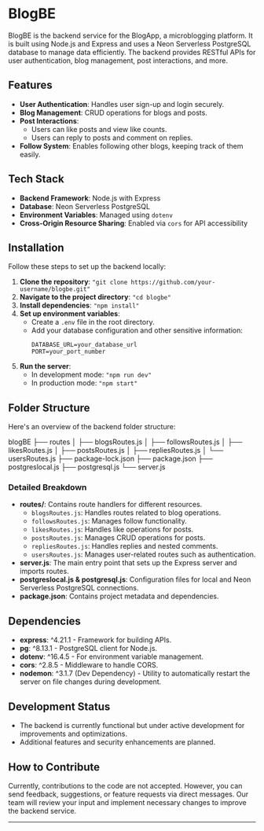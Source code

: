 # BlogBE

BlogBE is the backend service for the BlogApp, a microblogging platform. It is built using Node.js and Express and uses a Neon Serverless PostgreSQL database to manage data efficiently. The backend provides RESTful APIs for user authentication, blog management, post interactions, and more.

## Features

- **User Authentication**: Handles user sign-up and login securely.
- **Blog Management**: CRUD operations for blogs and posts.
- **Post Interactions**:
  - Users can like posts and view like counts.
  - Users can reply to posts and comment on replies.
- **Follow System**: Enables following other blogs, keeping track of them easily.

## Tech Stack

- **Backend Framework**: Node.js with Express
- **Database**: Neon Serverless PostgreSQL
- **Environment Variables**: Managed using `dotenv`
- **Cross-Origin Resource Sharing**: Enabled via `cors` for API accessibility

## Installation

Follow these steps to set up the backend locally:

1. **Clone the repository**:
   `"git clone https://github.com/your-username/blogbe.git"`
2. **Navigate to the project directory**:
   `"cd blogbe"`
3. **Install dependencies**:
   `"npm install"`
4. **Set up environment variables**:
   - Create a `.env` file in the root directory.
   - Add your database configuration and other sensitive information:
     ```
     DATABASE_URL=your_database_url
     PORT=your_port_number
     ```
5. **Run the server**:
   - In development mode:
     `"npm run dev"`
   - In production mode:
     `"npm start"`

## Folder Structure

Here's an overview of the backend folder structure:

blogBE
├── routes
│ ├── blogsRoutes.js
│ ├── followsRoutes.js
│ ├── likesRoutes.js
│ ├── postsRoutes.js
│ ├── repliesRoutes.js
│ └── usersRoutes.js
├── package-lock.json
├── package.json
├── postgreslocal.js
├── postgresql.js
└── server.js

### Detailed Breakdown

- **routes/**: Contains route handlers for different resources.
  - `blogsRoutes.js`: Handles routes related to blog operations.
  - `followsRoutes.js`: Manages follow functionality.
  - `likesRoutes.js`: Handles like operations for posts.
  - `postsRoutes.js`: Manages CRUD operations for posts.
  - `repliesRoutes.js`: Handles replies and nested comments.
  - `usersRoutes.js`: Manages user-related routes such as authentication.
- **server.js**: The main entry point that sets up the Express server and imports routes.
- **postgreslocal.js & postgresql.js**: Configuration files for local and Neon Serverless PostgreSQL connections.
- **package.json**: Contains project metadata and dependencies.

## Dependencies

- **express**: ^4.21.1 - Framework for building APIs.
- **pg**: ^8.13.1 - PostgreSQL client for Node.js.
- **dotenv**: ^16.4.5 - For environment variable management.
- **cors**: ^2.8.5 - Middleware to handle CORS.
- **nodemon**: ^3.1.7 (Dev Dependency) - Utility to automatically restart the server on file changes during development.

## Development Status

- The backend is currently functional but under active development for improvements and optimizations.
- Additional features and security enhancements are planned.

## How to Contribute

Currently, contributions to the code are not accepted. However, you can send feedback, suggestions, or feature requests via direct messages. Our team will review your input and implement necessary changes to improve the backend service.

---
